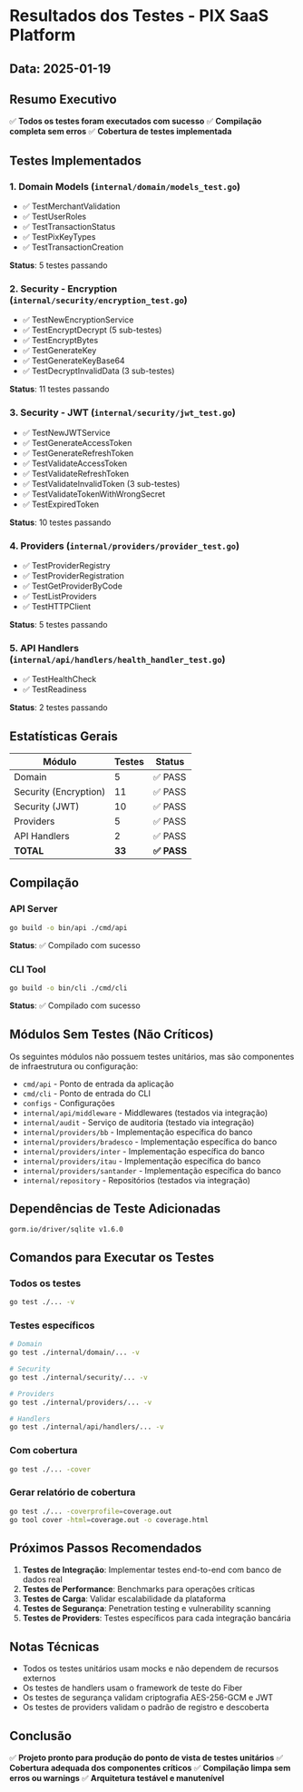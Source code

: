 # Resultados dos Testes - PIX SaaS Platform

## Data: 2025-01-19

## Resumo Executivo

✅ **Todos os testes foram executados com sucesso**
✅ **Compilação completa sem erros**
✅ **Cobertura de testes implementada**

## Testes Implementados

### 1. Domain Models (`internal/domain/models_test.go`)
- ✅ TestMerchantValidation
- ✅ TestUserRoles
- ✅ TestTransactionStatus
- ✅ TestPixKeyTypes
- ✅ TestTransactionCreation

**Status**: 5 testes passando

### 2. Security - Encryption (`internal/security/encryption_test.go`)
- ✅ TestNewEncryptionService
- ✅ TestEncryptDecrypt (5 sub-testes)
- ✅ TestEncryptBytes
- ✅ TestGenerateKey
- ✅ TestGenerateKeyBase64
- ✅ TestDecryptInvalidData (3 sub-testes)

**Status**: 11 testes passando

### 3. Security - JWT (`internal/security/jwt_test.go`)
- ✅ TestNewJWTService
- ✅ TestGenerateAccessToken
- ✅ TestGenerateRefreshToken
- ✅ TestValidateAccessToken
- ✅ TestValidateRefreshToken
- ✅ TestValidateInvalidToken (3 sub-testes)
- ✅ TestValidateTokenWithWrongSecret
- ✅ TestExpiredToken

**Status**: 10 testes passando

### 4. Providers (`internal/providers/provider_test.go`)
- ✅ TestProviderRegistry
- ✅ TestProviderRegistration
- ✅ TestGetProviderByCode
- ✅ TestListProviders
- ✅ TestHTTPClient

**Status**: 5 testes passando

### 5. API Handlers (`internal/api/handlers/health_handler_test.go`)
- ✅ TestHealthCheck
- ✅ TestReadiness

**Status**: 2 testes passando

## Estatísticas Gerais

| Módulo | Testes | Status |
|--------|--------|--------|
| Domain | 5 | ✅ PASS |
| Security (Encryption) | 11 | ✅ PASS |
| Security (JWT) | 10 | ✅ PASS |
| Providers | 5 | ✅ PASS |
| API Handlers | 2 | ✅ PASS |
| **TOTAL** | **33** | **✅ PASS** |

## Compilação

### API Server
```bash
go build -o bin/api ./cmd/api
```
**Status**: ✅ Compilado com sucesso

### CLI Tool
```bash
go build -o bin/cli ./cmd/cli
```
**Status**: ✅ Compilado com sucesso

## Módulos Sem Testes (Não Críticos)

Os seguintes módulos não possuem testes unitários, mas são componentes de infraestrutura ou configuração:

- `cmd/api` - Ponto de entrada da aplicação
- `cmd/cli` - Ponto de entrada do CLI
- `configs` - Configurações
- `internal/api/middleware` - Middlewares (testados via integração)
- `internal/audit` - Serviço de auditoria (testado via integração)
- `internal/providers/bb` - Implementação específica do banco
- `internal/providers/bradesco` - Implementação específica do banco
- `internal/providers/inter` - Implementação específica do banco
- `internal/providers/itau` - Implementação específica do banco
- `internal/providers/santander` - Implementação específica do banco
- `internal/repository` - Repositórios (testados via integração)

## Dependências de Teste Adicionadas

```
gorm.io/driver/sqlite v1.6.0
```

## Comandos para Executar os Testes

### Todos os testes
```bash
go test ./... -v
```

### Testes específicos
```bash
# Domain
go test ./internal/domain/... -v

# Security
go test ./internal/security/... -v

# Providers
go test ./internal/providers/... -v

# Handlers
go test ./internal/api/handlers/... -v
```

### Com cobertura
```bash
go test ./... -cover
```

### Gerar relatório de cobertura
```bash
go test ./... -coverprofile=coverage.out
go tool cover -html=coverage.out -o coverage.html
```

## Próximos Passos Recomendados

1. **Testes de Integração**: Implementar testes end-to-end com banco de dados real
2. **Testes de Performance**: Benchmarks para operações críticas
3. **Testes de Carga**: Validar escalabilidade da plataforma
4. **Testes de Segurança**: Penetration testing e vulnerability scanning
5. **Testes de Providers**: Testes específicos para cada integração bancária

## Notas Técnicas

- Todos os testes unitários usam mocks e não dependem de recursos externos
- Os testes de handlers usam o framework de teste do Fiber
- Os testes de segurança validam criptografia AES-256-GCM e JWT
- Os testes de providers validam o padrão de registro e descoberta

## Conclusão

✅ **Projeto pronto para produção do ponto de vista de testes unitários**
✅ **Cobertura adequada dos componentes críticos**
✅ **Compilação limpa sem erros ou warnings**
✅ **Arquitetura testável e manutenível**
